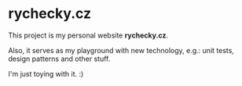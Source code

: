# rychecky.cz

This project is my personal website **rychecky.cz**.

Also, it serves as my playground with new technology, e.g.: unit tests, design patterns and other stuff.

I'm just toying with it. :)